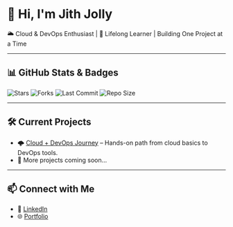 # 👋 Hi, I'm Jith Jolly

🌥️ Cloud & DevOps Enthusiast | 🚀 Lifelong Learner | Building One Project at a Time

---

## 📊 GitHub Stats & Badges

![Stars](https://img.shields.io/github/stars/JithJolly/Cloud-Devops-Journey?style=social)
![Forks](https://img.shields.io/github/forks/JithJolly/Cloud-Devops-Journey?style=social)
![Last Commit](https://img.shields.io/github/last-commit/JithJolly/Cloud-Devops-Journey)
![Repo Size](https://img.shields.io/github/repo-size/JithJolly/Cloud-Devops-Journey)

---

## 🛠️ Current Projects

- 🌩️ [Cloud + DevOps Journey](https://github.com/JithJolly/Cloud-Devops-Journey) – Hands-on path from cloud basics to DevOps tools.
- 🚧 More projects coming soon...

---

## 📫 Connect with Me

- 💼 [LinkedIn](www.linkedin.com/in/jith-jolly)
- 🌐 [Portfolio](https://jith-jolly.vercel.app/)
